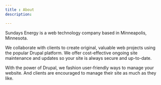 ```yaml
---
title : About
description:

---
```


Sundays Energy is a web technology company based in Minneapolis, Minnesota.

We collaborate with clients to create original, valuable web projects using the popular Drupal platform. We offer cost-effective ongoing site maintenance and updates so your site is always secure and up-to-date.

With the power of Drupal, we fashion user-friendly ways to manage your website. And clients are encouraged to manage their site as much as they like.
